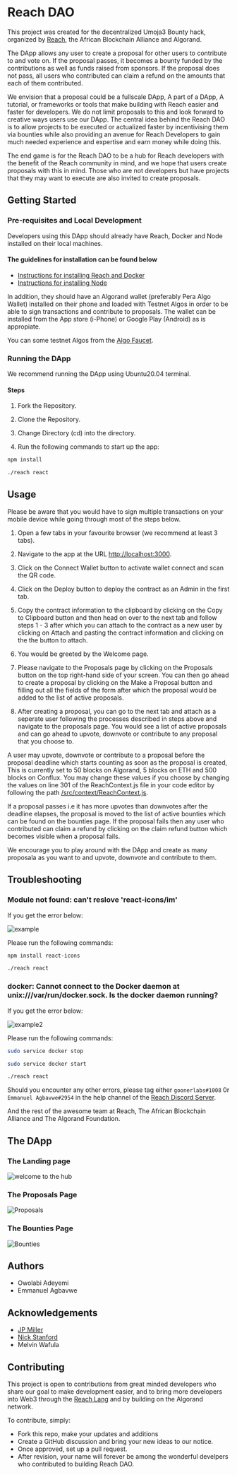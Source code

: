 # Reach DAO

This project was created for the decentralized Umoja3 Bounty hack, organized by [Reach](bit.ly/3GJm5ep), the African Blockchain Alliance and Algorand.

The DApp allows any user to create a proposal for other users to contribute to and vote on. If the proposal passes, it becomes a bounty funded by the contributions as well as funds raised from sponsors. If the proposal does not pass, all users who contributed can claim a refund on the amounts that each of them contributed.  

We envision that a proposal could be a fullscale DApp, A part of a DApp, A tutorial, or frameworks or tools that make building with Reach easier and faster for developers. We do not limit proposals to this and look forward to creative ways users use our DApp.
The central idea behind the Reach DAO is to allow projects to be executed or actualized faster by incentivising them via bounties while also providing an avenue for Reach Developers to gain much needed experience and expertise and earn money while doing this.  

The end game is for the Reach DAO to be a hub for Reach developers with the benefit of the Reach community in mind, and we hope that users create proposals with this in mind.
Those who are not developers but have projects that they may want to execute are also invited to create proposals.

## Getting Started

### Pre-requisites and Local Development

Developers using this DApp should already have Reach, Docker and Node installed on their local machines.

#### The guidelines for installation can be found below

- [Instructions for installing Reach and Docker](https://docs.reach.sh/quickstart/#qs-win-install)
- [Instructions for installing Node](https://nodejs.org/en/download/)  

In addition, they should have an Algorand wallet (preferably Pera Algo Wallet) installed on their phone and loaded with Testnet Algos in order to be able to sign transactions and contribute to proposals. The wallet can be installed from the App store (i-Phone) or Google Play (Android) as is appropiate.

You can some testnet Algos from the [Algo Faucet](https://bank.testnet.algorand.network/).

### Running the DApp

We recommend running the DApp using Ubuntu20.04 terminal.

#### Steps

1. Fork the Repository.

2. Clone the Repository.

3. Change Directory (cd) into the directory.

4. Run the following commands to start up the app:  

```sh
npm install
```

```sh
./reach react
```

## Usage

Please be aware that you would have to sign multiple transactions on your mobile device while going through most of the steps below.

1. Open a few tabs in your favourite browser (we recommend at least 3 tabs).

2. Navigate to the app at the URL <http://localhost:3000>.  

3. Click on the Connect Wallet button to activate wallet connect and scan the QR code.  

4. Click on the Deploy button to deploy the contract as an Admin in the first tab.

5. Copy the contract information to the clipboard by clicking on the Copy to Clipboard button and then head on over to the next tab and follow steps 1 - 3 after which you can attach to the contract as a new user by clicking on Attach and pasting the contract information and clicking on the the button to attach.

6. You would be greeted by the Welcome page.

7. Please navigate to the Proposals page by clicking on the Proposals button on the top right-hand side of your screen. You can then go ahead to create a proposal by clicking on the Make a Proposal button and  filling out all the fields of the form after which the proposal would be added to the list of active proposals.

8. After creating a proposal, you can go to the next tab and attach as a seperate user following the processes described in steps above and navigate to the proposals page. You would see a list of active proposals and can go ahead to upvote, downvote or contribute to any proposal that you choose to.  

A user may upvote, downvote or contribute to a proposal before the proposal deadline which starts counting as soon as the proposal is created, This is currently set to 50 blocks on Algorand, 5 blocks on ETH and 500 blocks on Conflux. You may change these values if you choose by changing the values on line 301 of the ReachContext.js file in your code editor by following the path [/src/context/ReachContext.js](src/context/ReachContext.js).  

If a proposal passes i.e it has more upvotes than downvotes after the deadline elapses, the proposal is moved to the list of active bounties which can be found on the bounties page. If the proposal fails then any user who contributed can claim a refund by clicking on the claim refund button which becomes visible when a proposal fails.  

We encourage you to play around with the DApp and create as many proposala as you want to and upvote, downvote and contribute to them.  

## Troubleshooting

### Module not found: can't reslove 'react-icons/im'

If you get the error below:

![example](public/images/react-icons-error.jpeg)

Please run the following commands:  

```sh
npm install react-icons
```

```sh
./reach react
```

### docker: Cannot connect to the Docker daemon at unix:///var/run/docker.sock. Is the docker daemon running?

If you get the error below:

![example2](public/images/docker-error.png)

Please run the following commands:  

```sh
sudo service docker stop
```

```sh
sudo service docker start
```

```sh
./reach react
```

Should you encounter any other errors, please tag either `goonerlabs#1008` 0r `Emmanuel Agbavwe#2954` in the help channel of the [Reach Discord Server](bit.ly/3BnPyKd).  

And the rest of the awesome team at Reach, The African Blockchain Alliance and The Algorand Foundation.

## The DApp

### The Landing page

![welcome to the hub](public/images/landing.png)

### The Proposals Page

![Proposals](public/images/proposals.png)

### The Bounties Page

![Bounties](public/images/bounties.png)

## Authors

- Owolabi Adeyemi
- Emmanuel Agbavwe

## Acknowledgements  

- [JP Miller](https://github.com/TheChronicMonster)
- [Nick Stanford](https://github.com/nstanford5)
- Melvin Wafula  

## Contributing

This project is open to contributions from great minded developers who share our goal to make development easier, and to bring more developers into Web3 through the [Reach Lang](https://github.com/Aro1914/Reach-Lang) and by building on the Algorand network.  

To contribute, simply:

- Fork this repo, make your updates and additions
- Create a GitHub discussion and bring your new ideas to our notice.
- Once approved, set up a pull request.
- After revision, your name will forever be among the wonderful develpers who contributed to building Reach DAO.  
